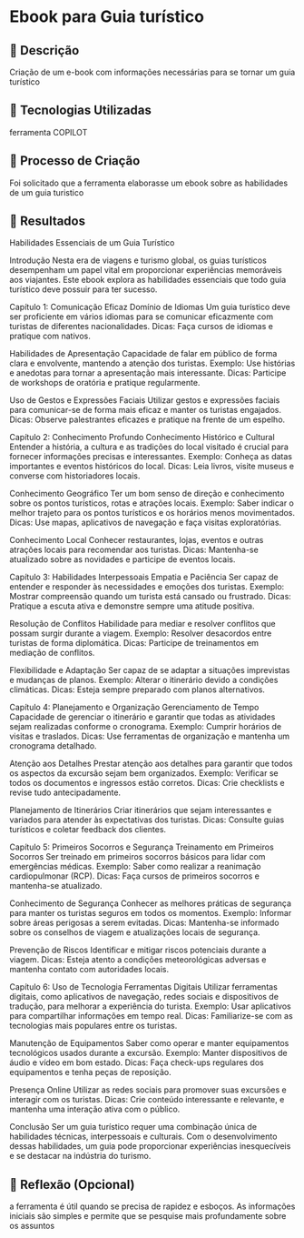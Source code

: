 # Ebook para Guia turístico

## 📒 Descrição

Criação de um e-book com informações necessárias para se tornar um guia turístico

## 🤖 Tecnologias Utilizadas
ferramenta COPILOT

## 🧐 Processo de Criação

Foi solicitado que a ferramenta elaborasse um ebook sobre as habilidades de um guia turistico

## 🚀 Resultados
 Habilidades Essenciais de um Guia Turístico

Introdução
Nesta era de viagens e turismo global, os guias turísticos desempenham um papel vital em proporcionar experiências memoráveis aos viajantes. Este ebook explora as habilidades essenciais que todo guia turístico deve possuir para ter sucesso.

Capítulo 1: Comunicação Eficaz
Domínio de Idiomas
Um guia turístico deve ser proficiente em vários idiomas para se comunicar eficazmente com turistas de diferentes nacionalidades. Dicas: Faça cursos de idiomas e pratique com nativos.

Habilidades de Apresentação
Capacidade de falar em público de forma clara e envolvente, mantendo a atenção dos turistas. Exemplo: Use histórias e anedotas para tornar a apresentação mais interessante. Dicas: Participe de workshops de oratória e pratique regularmente.

Uso de Gestos e Expressões Faciais
Utilizar gestos e expressões faciais para comunicar-se de forma mais eficaz e manter os turistas engajados. Dicas: Observe palestrantes eficazes e pratique na frente de um espelho.

Capítulo 2: Conhecimento Profundo
Conhecimento Histórico e Cultural
Entender a história, a cultura e as tradições do local visitado é crucial para fornecer informações precisas e interessantes. Exemplo: Conheça as datas importantes e eventos históricos do local. Dicas: Leia livros, visite museus e converse com historiadores locais.

Conhecimento Geográfico
Ter um bom senso de direção e conhecimento sobre os pontos turísticos, rotas e atrações locais. Exemplo: Saber indicar o melhor trajeto para os pontos turísticos e os horários menos movimentados. Dicas: Use mapas, aplicativos de navegação e faça visitas exploratórias.

Conhecimento Local
Conhecer restaurantes, lojas, eventos e outras atrações locais para recomendar aos turistas. Dicas: Mantenha-se atualizado sobre as novidades e participe de eventos locais.

Capítulo 3: Habilidades Interpessoais
Empatia e Paciência
Ser capaz de entender e responder às necessidades e emoções dos turistas. Exemplo: Mostrar compreensão quando um turista está cansado ou frustrado. Dicas: Pratique a escuta ativa e demonstre sempre uma atitude positiva.

Resolução de Conflitos
Habilidade para mediar e resolver conflitos que possam surgir durante a viagem. Exemplo: Resolver desacordos entre turistas de forma diplomática. Dicas: Participe de treinamentos em mediação de conflitos.

Flexibilidade e Adaptação
Ser capaz de se adaptar a situações imprevistas e mudanças de planos. Exemplo: Alterar o itinerário devido a condições climáticas. Dicas: Esteja sempre preparado com planos alternativos.

Capítulo 4: Planejamento e Organização
Gerenciamento de Tempo
Capacidade de gerenciar o itinerário e garantir que todas as atividades sejam realizadas conforme o cronograma. Exemplo: Cumprir horários de visitas e traslados. Dicas: Use ferramentas de organização e mantenha um cronograma detalhado.

Atenção aos Detalhes
Prestar atenção aos detalhes para garantir que todos os aspectos da excursão sejam bem organizados. Exemplo: Verificar se todos os documentos e ingressos estão corretos. Dicas: Crie checklists e revise tudo antecipadamente.

Planejamento de Itinerários
Criar itinerários que sejam interessantes e variados para atender às expectativas dos turistas. Dicas: Consulte guias turísticos e coletar feedback dos clientes.

Capítulo 5: Primeiros Socorros e Segurança
Treinamento em Primeiros Socorros
Ser treinado em primeiros socorros básicos para lidar com emergências médicas. Exemplo: Saber como realizar a reanimação cardiopulmonar (RCP). Dicas: Faça cursos de primeiros socorros e mantenha-se atualizado.

Conhecimento de Segurança
Conhecer as melhores práticas de segurança para manter os turistas seguros em todos os momentos. Exemplo: Informar sobre áreas perigosas a serem evitadas. Dicas: Mantenha-se informado sobre os conselhos de viagem e atualizações locais de segurança.

Prevenção de Riscos
Identificar e mitigar riscos potenciais durante a viagem. Dicas: Esteja atento a condições meteorológicas adversas e mantenha contato com autoridades locais.

Capítulo 6: Uso de Tecnologia
Ferramentas Digitais
Utilizar ferramentas digitais, como aplicativos de navegação, redes sociais e dispositivos de tradução, para melhorar a experiência do turista. Exemplo: Usar aplicativos para compartilhar informações em tempo real. Dicas: Familiarize-se com as tecnologias mais populares entre os turistas.

Manutenção de Equipamentos
Saber como operar e manter equipamentos tecnológicos usados durante a excursão. Exemplo: Manter dispositivos de áudio e vídeo em bom estado. Dicas: Faça check-ups regulares dos equipamentos e tenha peças de reposição.

Presença Online
Utilizar as redes sociais para promover suas excursões e interagir com os turistas. Dicas: Crie conteúdo interessante e relevante, e mantenha uma interação ativa com o público.

Conclusão
Ser um guia turístico requer uma combinação única de habilidades técnicas, interpessoais e culturais. Com o desenvolvimento dessas habilidades, um guia pode proporcionar experiências inesquecíveis e se destacar na indústria do turismo.

## 💭 Reflexão (Opcional)

 a ferramenta é útil quando se precisa de rapidez e esboços. As informações iniciais são simples e permite que se pesquise mais profundamente sobre os assuntos
